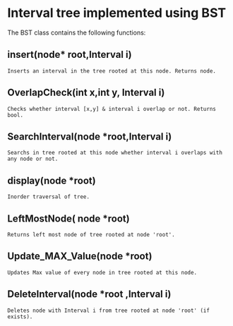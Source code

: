 # Interval tree implemented using BST

The BST class contains the following functions:

## insert(node* root,Interval i)
    Inserts an interval in the tree rooted at this node. Returns node.
## OverlapCheck(int x,int y, Interval i)
    Checks whether interval [x,y] & interval i overlap or not. Returns bool.
## SearchInterval(node *root,Interval i)
    Searchs in tree rooted at this node whether interval i overlaps with any node or not.
## display(node *root)
    Inorder traversal of tree.
## LeftMostNode( node *root)
    Returns left most node of tree rooted at node 'root'.
##  Update_MAX_Value(node *root)
    Updates Max value of every node in tree rooted at this node.
## DeleteInterval(node *root ,Interval i)
    Deletes node with Interval i from tree rooted at node 'root' (if exists).
